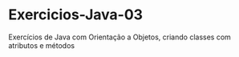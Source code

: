 # Exercicios-Java-03
Exercícios de Java com Orientação a Objetos, criando classes com atributos e métodos 
